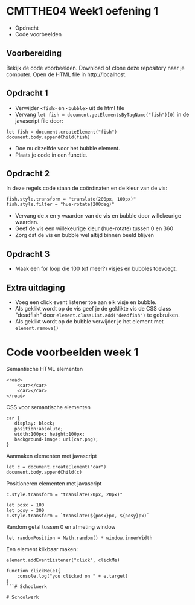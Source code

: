 # CMTTHE04 Week1 oefening 1

- Opdracht
- Code voorbeelden

## Voorbereiding

Bekijk de code voorbeelden. Download of clone deze repository naar je computer. Open de HTML file in http://localhost.

## Opdracht 1

- Verwijder `<fish>` en `<bubble>` uit de html file
- Vervang `let fish = document.getElementsByTagName("fish")[0]` in de javascript file door:
```
let fish = document.createElement("fish")
document.body.appendChild(fish)
```

- Doe nu ditzelfde voor het bubble element.
- Plaats je code in een functie.

## Opdracht 2

In deze regels code staan de coördinaten en de kleur van de vis: 
```
fish.style.transform = "translate(200px, 100px)"
fish.style.filter = "hue-rotate(200deg)"
```

- Vervang de x en y waarden van de vis en bubble door willekeurige waarden.
- Geef de vis een willekeurige kleur (hue-rotate) tussen 0 en 360
- Zorg dat de vis en bubble wel altijd binnen beeld blijven

## Opdracht 3

- Maak een for loop die 100 (of meer?) visjes en bubbles toevoegt. 

## Extra uitdaging

- Voeg een click event listener toe aan elk visje en bubble. 
- Als geklikt wordt op de vis geef je de geklikte vis de CSS class "deadfish" door `element.classList.add("deadfish")` te gebruiken.
- Als geklikt wordt op de bubble verwijder je het element met `element.remove()`


# Code voorbeelden week 1

Semantische HTML elementen
```
<road>
    <car></car>
    <car></car>
</road>
```

CSS voor semantische elementen
```
car {
   display: block;
   position:absolute;
   width:100px; height:100px;
   background-image: url(car.png);
}
```
Aanmaken elementen met javascript
```
let c = document.createElement("car")
document.body.appendChild(c)
```
Positioneren  elementen met javascript
```
c.style.transform = "translate(20px, 20px)"

let posx = 100
let posy = 300
c.style.transform = `translate(${posx}px, ${posy}px)`
```
Random getal tussen 0 en afmeting window
```
let randomPosition = Math.random() * window.innerWidth
```
Een element klikbaar maken:
```
element.addEventListener("click", clickMe)

function clickMe(e){
    console.log("you clicked on " + e.target)
}
```#   S c h o o l w e r k  
 #   S c h o o l w e r k  
 
